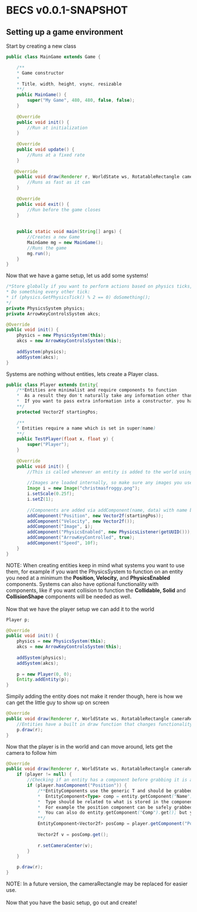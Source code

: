 # BECS v0.0.1-SNAPSHOT
## Setting up a game environment
Start by creating a new class
```java
public class MainGame extends Game {

	/**
    * Game constructor
    * 
    * Title, width, height, vsync, resizable 
    **/
	public MainGame() {
		super("My Game", 480, 480, false, false);
	}
    
    @Override
    public void init() {
    	//Run at initialization
    }
    
    @Override
    public void update() {
    	//Runs at a fixed rate
    }
    
   @Override
    public void draw(Renderer r, WorldState ws, RotatableRectangle cameraRectangle, float alpha) {
    	//Runs as fast as it can
    }
     
    @Override
    public void exit() { 
    	//Run before the game closes
    }
	
    
    public static void main(String[] args) {
    	//Creates a new Game 
        MainGame mg = new MainGame();
        //Runs the game
    	mg.run();   
    }
}
```
Now that we have a game setup, let us add some systems! 
```java
/*Store globally if you want to perform actions based on physics ticks, like if you want something to 
* Do something every other tick: 
* if (physics.GetPhysicsTick() % 2 == 0) doSomething();
*/
private PhysicsSystem physics;
private ArrowKeyControlsSystem akcs;

@Override
public void init() {
	physics = new PhysicsSystem(this);
    akcs = new ArrowKeyControlsSystem(this);
    
    addSystem(physics);
    addSystem(akcs);
}

```
Systems are nothing without entities, lets create a Player class.
```java
public class Player extends Entity{
	/**Entities are minimalist and require components to function
    *  As a result they don't naturally take any information other than a name to create
    *  If you want to pass extra information into a constructor, you have to create variables for it yourself
    **/
	protected Vector2f startingPos;

	/**
    * Entities require a name which is set in super(name)
    **/
	public TestPlayer(float x, float y) {
    	super("Player");
    }
    
    @Override
    public void init() {
    	//This is called whenever an entity is added to the world using Entity.addEntity()
        
        //Images are loaded internally, so make sure any images you use are on the classpath
        Image i = new Image("christmasfroggy.png");
        i.setScale(0.25f);
        i.setZ(1);
        
        //Components are added via addComponent(name, data) with name being case-insensitive
       	addComponent("Position", new Vector2f(startingPos)); 
        addComponent("Velocity", new Vector2f());
        addComponent("Image", i);
        addComponent("PhysicsEnabled", new PhysicsListener(getUUID()));
       	addComponent("ArrowKeyControlled", true);
        addComponent("Speed", 10f);
    }
}
```
NOTE: When creating entities keep in mind what systems you want to use them, for example if you want the PhysicsSystem to function on an entity you need at a minimum the **Position, Velocity,** and **PhysicsEnabled** components. Systems can also have optional functionality with components, like if you want collision to function the **Collidable, Solid** and **CollisionShape** components will be needed as well.
<br><br>
Now that we have the player setup we can add it to the world
```java
Player p;

@Override
public void init() {
	physics = new PhysicsSystem(this);
    akcs = new ArrowKeyControlsSystem(this);
    
    addSystem(physics);
    addSystem(akcs);
    
    p = new Player(0, 0);
    Entity.addEntity(p);
}
```
Simpily adding the entity does not make it render though, here is how we can get the little guy to show up on screen
```java
@Override
public void draw(Renderer r, WorldState ws, RotatableRectangle cameraRectangle, float alpha) {
	//Entities have a built in draw function that changes functionality based on what components the entity has
    p.draw(r);
}
```
Now that the player is in the world and can move around, lets get the camera to follow him
```java
@Override
public void draw(Renderer r, WorldState ws, RotatableRectangle cameraRectangle, float alpha) {
	if (player != null) {
    	//Checking if an entity has a component before grabbing it is a good practice
        if (player.hasComponent("Position")) {
        	/**EntityComponents use the generic T and should be grabbed in this formatting
            *  EntityComponent<Type> comp = entity.getComponent("Name");
            *  Type should be related to what is stored in the component
            *  For example the position component can be safely grabbed as Vector2f, Vector2fc, or Object
            *  You can also do entity.getComponent("Comp").get(); but you would have to cast the result of get()
            **/
        	EntityComponent<Vector2f> posComp = player.getComponent("Position"):
            
            Vector2f v = posComp.get();
            
            r.setCameraCenter(v);
        }
    }

    p.draw(r);
}
```
NOTE: In a future version, the cameraRectangle may be replaced for easier use.
<BR><BR>
Now that you have the basic setup, go out and create!